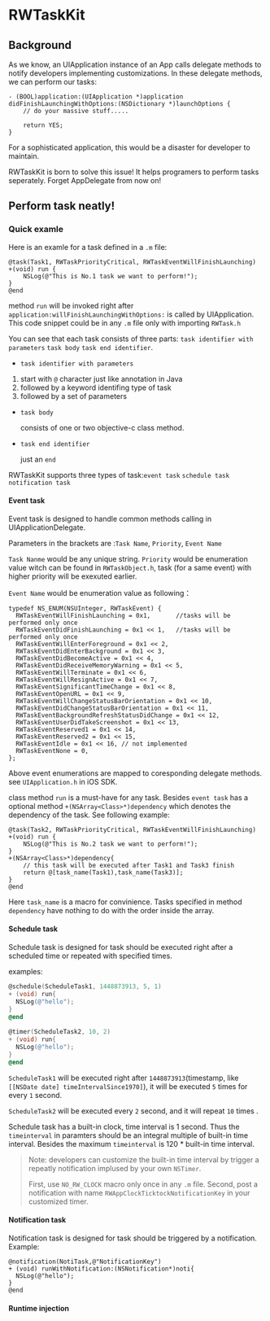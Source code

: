 # RWTaskKit

## Background
As we know, an UIApplication instance of an App calls delegate methods to notify developers implementing customizations. In these delegate methods, we can perform our tasks:

```objc
- (BOOL)application:(UIApplication *)application didFinishLaunchingWithOptions:(NSDictionary *)launchOptions {
    // do your massive stuff.....
    
    return YES;
}
```

For a sophisticated application, this would be a disaster for developer to maintain. 

RWTaskKit is born to solve this issue! It helps programers to perform tasks seperately. Forget AppDelegate from now on!

## Perform task neatly!

### Quick examle
Here is an examle for a task defined in a `.m` file:

```objc
@task(Task1, RWTaskPriorityCritical, RWTaskEventWillFinishLaunching)
+(void) run {
    NSLog(@"This is No.1 task we want to perform!");
}
@end
```
method `run` will be invoked right after `application:willFinishLaunchingWithOptions:` is called by UIApplication.
This code snippet could be in any `.m` file only with importing `RWTask.h`

You can see that each task consists of three parts: `task identifier with parameters` `task body` `task end identifier`.
- `task identifier with parameters`

1. start with `@` character just like annotation in Java
2. followed by a keyword identifing type of task
3. followed by a set of parameters 

- `task body`

  consists of one or two objective-c class method. 

- `task end identifier`

  just an `end`

RWTaskKit supports three types of task:`event task` `schedule task` `notification task`

#### Event task
Event task is designed to handle common methods calling in UIApplicationDelegate. 

Parameters in the brackets are :`Task Name`, `Priority`, `Event Name`

`Task Nanme` would be any unique string.
`Priority` would be enumeration value witch can be found in `RWTaskObject.h`, task (for a same event) with higher priority will be exexuted earlier.

`Event Name` would be enumeration value as following：


```objc
typedef NS_ENUM(NSUInteger, RWTaskEvent) {
  RWTaskEventWillFinishLaunching = 0x1,       //tasks will be performed only once
  RWTaskEventDidFinishLaunching = 0x1 << 1,   //tasks will be performed only once
  RWTaskEventWillEnterForeground = 0x1 << 2,
  RWTaskEventDidEnterBackground = 0x1 << 3,
  RWTaskEventDidBecomeActive = 0x1 << 4,
  RWTaskEventDidReceiveMemoryWarning = 0x1 << 5,
  RWTaskEventWillTerminate = 0x1 << 6,
  RWTaskEventWillResignActive = 0x1 << 7,
  RWTaskEventSignificantTimeChange = 0x1 << 8,
  RWTaskEventOpenURL = 0x1 << 9,
  RWTaskEventWillChangeStatusBarOrientation = 0x1 << 10,
  RWTaskEventDidChangeStatusBarOrientation = 0x1 << 11,
  RWTaskEventBackgroundRefreshStatusDidChange = 0x1 << 12,
  RWTaskEventUserDidTakeScreenshot = 0x1 << 13,
  RWTaskEventReserved1 = 0x1 << 14,
  RWTaskEventReserved2 = 0x1 << 15,
  RWTaskEventIdle = 0x1 << 16, // not implemented
  RWTaskEventNone = 0,
};
```
Above event enumerations are mapped to coresponding delegate methods. see `UIApplication.h` in iOS SDK.

class method `run` is a must-have for any task.  Besides `event task` has a optional method `+(NSArray<Class>*)dependency` which denotes the dependency of the task. See following example:

```objc
@task(Task2, RWTaskPriorityCritical, RWTaskEventWillFinishLaunching)
+(void) run {
    NSLog(@"This is No.2 task we want to perform!");
}
+(NSArray<Class>*)dependency{
  	// this task will be executed after Task1 and Task3 finish
	return @[task_name(Task1),task_name(Task3)];    
}
@end
```

Here `task_name` is a macro for convinience. Tasks specified in  method `dependency` have nothing to do with the order inside the array. 



#### Schedule task

Schedule task is designed for task should be executed right after a scheduled time or repeated with specified times.

examples:

```objective-c
@schedule(ScheduleTask1, 1448873913, 5, 1)
+ (void) run{
  NSLog(@"hello");
}
@end
 
@timer(ScheduleTask2, 10, 2)
+ (void) run{
  NSLog(@"hello");
}
@end
```

`ScheduleTask1` will be executed right after `1448873913`(timestamp, like `[[NSDate date] timeIntervalSince1970]`), it will be executed `5` times for every `1` second.

`ScheduleTask2` will be executed every `2` second, and it will repeat `10` times .

Schedule task has a built-in clock, time interval is 1 second. Thus the `timeinterval` in paramters should be an integral multiple of built-in time interval. Besides the maximum `timeinterval` is 120 * built-in time interval.

> Note: developers can customize the built-in time interval by trigger a repeatly notification implused by your own `NSTimer`.
>
> First, use `NO_RW_CLOCK` macro only once in any `.m` file. Second, post a notification with name `RWAppClockTicktockNotificationKey` in your customized timer.

#### Notification task

Notification task is designed for task should be triggered by a notification. Example:

```objc
@notification(NotiTask,@"NotificationKey")
+ (void) runWithNotification:(NSNotification*)noti{
  NSLog(@"hello");
}
@end
```



#### Runtime injection






